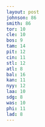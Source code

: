 ```yaml
---
layout: post
johnson: 86
smith: 86
tor: 10
cle: 10
bos: 9
tam: 14
pit: 12
cin: 11
stl: 12
atl: 8
bal: 16
kan: 11
nyy: 12
laa: 10
sdg: 8
was: 10
phi: 11
lad: 8
---
```


